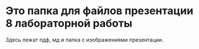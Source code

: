 # Это папка для файлов презентации 8 лабораторной работы
Здесь лежат пдф, мд и папка с изображениями презентации.
